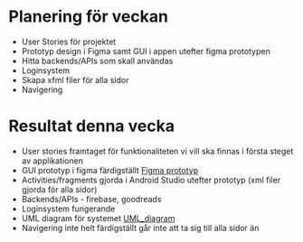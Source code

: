 # Planering för veckan  
* User Stories för projektet  
* Prototyp design i Figma samt GUI i appen utefter figma prototypen  
* Hitta backends/APIs som skall användas
* Loginsystem
* Skapa xfml filer för alla sidor
* Navigering

# Resultat denna vecka  
* User stories framtaget för funktionaliteten vi vill ska finnas i första steget av applikationen
* GUI prototyp i figma färdigställt [Figma prototyp](https://www.figma.com/file/ub4p7VO2umH5vCFawmdA98/Epic-project-1337?node-id=0%3A1)
* Activities/fragments gjorda i Android Studio utefter prototyp (xml filer gjorda för alla sidor)
* Backends/APIs - firebase, goodreads
* Loginsystem fungerande
* UML diagram för systemet [UML_diagram](https://app.lucidchart.com/documents/edit/a3cbd6fa-5d90-45ef-99a1-85fd5b4eac3f/YGcM5DNywbTK?shared=true)
* Navigering inte helt färdigställt går inte att ta sig till alla sidor än